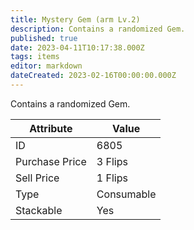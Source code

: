 ```yaml
---
title: Mystery Gem (arm Lv.2)
description: Contains a randomized Gem.
published: true
date: 2023-04-11T10:17:38.000Z
tags: items
editor: markdown
dateCreated: 2023-02-16T00:00:00.000Z
---
```


Contains a randomized Gem.

|Attribute|Value|
|-|-|
|ID|6805|
|Purchase Price|3 Flips|
|Sell Price|1 Flips|
|Type|Consumable|
|Stackable|Yes|

